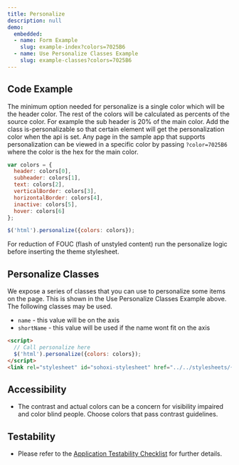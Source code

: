 ```yaml
---
title: Personalize
description: null
demo:
  embedded:
  - name: Form Example
    slug: example-index?colors=7025B6
  - name: Use Personalize Classes Example
    slug: example-classes?colors=7025B6
---
```


## Code Example

The minimum option needed for personalize is a single color which will be the header color. The rest of the colors will be calculated as percents of the source color. For example the sub header is 20% of the main color. Add the class is-personalizable so that certain element will get the personalization color when the api is set. Any page in the sample app that supports personalization can be viewed in a specific color by passing `?color=7025B6` where the color is the hex for the main color.

```javascript
var colors = {
  header: colors[0],
  subheader: colors[1],
  text: colors[2],
  verticalBorder: colors[3],
  horizontalBorder: colors[4],
  inactive: colors[5],
  hover: colors[6]
};

$('html').personalize({colors: colors});
```

For reduction of FOUC (flash of unstyled content) run the personalize logic before inserting the theme stylesheet.

## Personalize Classes

We expose a series of classes that you can use to personalize some items on the page. This is shown in the Use Personalize Classes Example above. The following classes may be used.

- `name` - this value will be on the axis
- `shortName` - this value will be used if the name wont fit on the axis

```html
<script>
  // Call personalize here
  $('html').personalize({colors: colors});
</script>
<link rel="stylesheet" id="sohoxi-stylesheet" href="../../stylesheets/{{theme}}-theme.css" type="text/css">
```

## Accessibility

- The contrast and actual colors can be a concern for visibility impaired and color blind people. Choose colors that pass contrast guidelines.

## Testability

- Please refer to the [Application Testability Checklist](https://design.infor.com/resources/application-testability-checklist) for further details.
